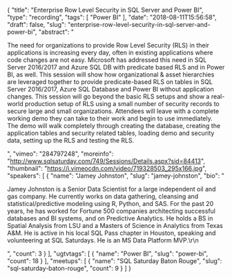 {
  "title": "Enterprise Row Level Security in SQL Server and Power BI",
  "type": "recording",
  "tags": [
    "Power BI"
  ],
  "date": "2018-08-11T15:56:58",
  "draft": false,
  "slug": "enterprise-row-level-security-in-sql-server-and-power-bi",
  "abstract": "<p>The need for organizations to provide Row Level Security (RLS) in their applications is increasing every day, often in existing applications where code changes are not easy. Microsoft has addressed this need in SQL Server 2016/2017 and Azure SQL DB with predicate based RLS and in Power BI, as well. This session will show how organizational & asset hierarchies are leveraged together to provide predicate-based RLS on tables in SQL Server 2016/2017, Azure SQL Database and Power BI without application changes. This session will go beyond the basic RLS setups and show a real-world production setup of RLS using a small number of security records to secure large and small organizations. Attendees will leave with a complete working demo they can take to their work and begin to use immediately. The demo will walk completely through creating the database, creating the application tables and security related tables, loading demo and security data, setting up the RLS and testing the RLS.</p>",
  "vimeo": "284797248",
  "moreinfo": "http://www.sqlsaturday.com/749/Sessions/Details.aspx?sid=84413",
  "thumbnail": "https://i.vimeocdn.com/video/719328503_295x166.jpg",
  "speakers": [
    {
      "name": "Jamey Johnston",
      "slug": "jamey-johnston",
      "bio": "<p>Jamey Johnston is a Senior Data Scientist for a large independent oil and gas company. He currently works on data gathering, cleansing and statistical/predictive modeling using R, Python, and SAS. For the past 20 years, he has worked for Fortune 500 companies architecting successful databases and BI systems, and on Predictive Analytics. He holds a BS in Spatial Analysis from LSU and a Masters of Science in Analytics from Texas A&M. He is active in his local SQL Pass chapter in Houston, speaking and volunteering at SQL Saturdays. He is an MS Data Platform MVP.\r\n</p>",
      "count": 3
    }
  ],
  "ugtvtags": [
    {
      "name": "Power BI",
      "slug": "power-bi",
      "count": 18
    }
  ],
  "meetups": [
    {
      "name": "SQL Saturday Baton Rouge",
      "slug": "sql-saturday-baton-rouge",
      "count": 9
    }
  ]
}